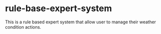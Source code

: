 # rule-base-expert-system
This is a rule based expert system that allow user to manage their weather condition actions.
